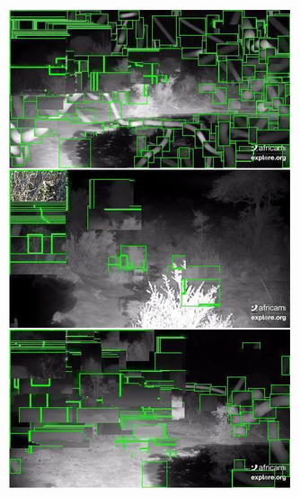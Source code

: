![20200724-232033-235038](in/20200724/20200724-232033-235038_0_.jpg)
![20200724-235043-000003](in/20200724/20200724-235043-000003_0_.jpg)
![20200725-000008-003013](in/20200725/20200725-000008-003013_0_.jpg)
